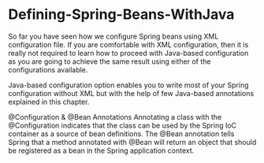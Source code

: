 # Defining-Spring-Beans-WithJava
So far you have seen how we configure Spring beans using XML configuration file. If you are comfortable with XML configuration, then it is really not required to learn how to proceed with Java-based configuration as you are going to achieve the same result using either of the configurations available.

Java-based configuration option enables you to write most of your Spring configuration without XML but with the help of few Java-based annotations explained in this chapter.

@Configuration & @Bean Annotations
Annotating a class with the @Configuration indicates that the class can be used by the Spring IoC container as a source of bean definitions. The @Bean annotation tells Spring that a method annotated with @Bean will return an object that should be registered as a bean in the Spring application context. 
